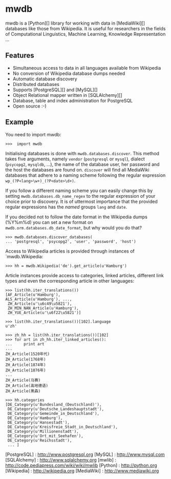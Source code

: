 mwdb
====

mwdb is a [Python][] library for working with data in [MediaWiki][] databases
like those from Wikipedia. It is useful for researchers in the fields of
Computational Linguistics, Machine Learning, Knowledge Representation ...

Features
--------

* Simultaneous access to data in all languages available from Wikipedia
* No conversion of Wikipedia database dumps needed
* Automatic database discovery
* Distributed databases
* Supports [PostgreSQL][] and [MySQL][]
* Object Relational mapper written in [SQLAlchemy][]
* Database, table and index administration for PostgreSQL
* Open source :-)

Example
-------

You need to import mwdb:

    >>>  import mwdb

Initialising databases is done with `mwdb.databases.discover`. This method
takes five arguments, namely `vendor` (`postgresql` or `mysql`), dialect
(`psycopg2`, `mysqldb`, ...), the name of the database user, her password and
the host the databases are found on. `discover` will find all MediaWiki
databases that adhere to a naming scheme following the regular expression
`wp_(?P<lang>\w+)_(?P<date>\d+)`.

If you follow a different naming scheme you can easily change this by setting
`mwdb.databases.db_name_regex` to the regular expression of your choice prior
to discovery. It is of uttermost importance that the provided regular
expressions has the *named* groups `lang` and `date`.

If you decided not to follow the date format in the Wikipedia dumps (%Y%m%d)
you can set a new format on `mwdb.orm.databases.db_date_format`, but why would
you do that?

    >>> mwdb.databases.discover_databases(
    ... 'postgresql', 'psycopg2', 'user', 'password', 'host')

Access to Wikipedia articles is provided through instances of
`mwdb.Wikipedia:

    >>> hh = mwdb.Wikipedia('de').get_article(u'Hamburg')

Article instances provide access to categories, linked articles, different link
types and even the corresponding article in other languages:

    >>> list(hh.iter_translations())
    [AF_Article(u'Hamburg'),
    ALS_Article(u'Hamburg'), ...,
     ZH_Article(u'\u6c49\u5821'),
     ZH_MIN_NAN_Article(u'Hamburg'),
     ZH_YUE_Article(u'\u6f22\u5821')]

    >>> list(hh.iter_translations())[102].language
    u'zh'

    >>> zh_hh = list(hh.iter_translations())[102]
    >>> for art in zh_hh.iter_linked_articles():
    ...     print art
    ...
    ZH_Article(1520年代)
    ZH_Article(1768年)
    ZH_Article(1874年)
    ZH_Article(1876年)
    ...
    ZH_Article(马赛)
    ZH_Article(高地德语)
    ZH_Article(黑森)

    >>> hh.categories
    [DE_Category(u'Bundesland_(Deutschland)'),
     DE_Category(u'Deutsche_Landeshauptstadt'),
     DE_Category(u'Gemeinde_in_Deutschland'),
     DE_Category(u'Hamburg'),
     DE_Category(u'Hansestadt'),
     DE_Category(u'Kreisfreie_Stadt_in_Deutschland'),
     DE_Category(u'Millionenstadt'),
     DE_Category(u'Ort_mit_Seehafen'),
     DE_Category(u'Reichsstadt'),
     ... ]

[PostgreSQL] : http://www.postgresql.org
[MySQL]      : http://www.mysql.com
[SQLAlchemy] : http://www.sqlalchemy.org
[mwlib]      : http://code.pediapress.com/wiki/wiki/mwlib
[Python]     : http://python.org
[Wikipedia]  : http://wikipedia.org
[MediaWiki]  : http://www.mediawiki.org
